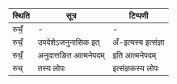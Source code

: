 | स्थिति | सूत्र | टिप्पणी |
| ----- | ------- | ------ |
| रुचँ॒ | - | - |
| रुचँ॒ | उपदेशेऽजनुनासिक इत् | अँ-इत्यस्य इत्संज्ञा |
| रुचँ॒ | अनुदात्तङित आत्मनेपदम् | इति आत्मनेपदम् |
| रुच् | तस्य लोपः | इत्संज्ञकस्य लोपः |

